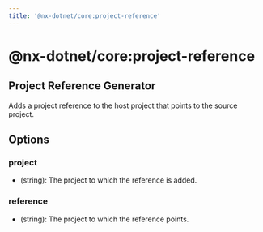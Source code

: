```yaml
---
title: '@nx-dotnet/core:project-reference'
---
```


# @nx-dotnet/core:project-reference

## Project Reference Generator

Adds a project reference to the host project that points to the source project.

## Options

### <span className="required">project</span>

- (string): The project to which the reference is added.

### <span className="required">reference</span>

- (string): The project to which the reference points.
